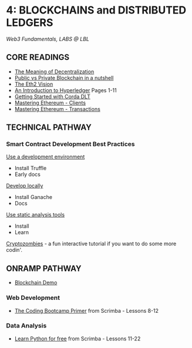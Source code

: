 # 4: BLOCKCHAINS and DISTRIBUTED LEDGERS

_Web3 Fundamentals, LABS @ LBL_

## CORE READINGS

- [The Meaning of Decentralization](https://medium.com/@VitalikButerin/the-meaning-of-decentralization-a0c92b76a274)
- [Public vs Private Blockchain in a nutshell](https://medium.com/coinmonks/public-vs-private-blockchain-in-a-nutshell-c9fe284fa39f)
- [The Eth2 Vision](https://ethereum.org/en/eth2/vision/)
- [An Introduction to Hyperledger](https://www.hyperledger.org/wp-content/uploads/2018/08/HL_Whitepaper_IntroductiontoHyperledger.pdf) Pages 1-11
- [Getting Started with Corda DLT](https://blog.accubits.com/corda-dlt-a-simple-introduction/)
- [Mastering Ethereum - Clients](https://github.com/ethereumbook/ethereumbook/blob/develop/03clients.asciidoc)
- [Mastering Ethereum - Transactions](https://github.com/ethereumbook/ethereumbook/blob/develop/06transactions.asciidoc)

## TECHNICAL PATHWAY

### Smart Contract Development Best Practices

[Use a development environment](https://yos.io/2019/11/10/smart-contract-development-best-practices/#use-a-development-environment)
- Install Truffle
- Early docs

[Develop locally](https://yos.io/2019/11/10/smart-contract-development-best-practices/#develop-locally)
- Install Ganache
- Docs

[Use static analysis tools](https://yos.io/2019/11/10/smart-contract-development-best-practices/#use-static-analysis-tools)
- Install
- Learn

[Cryptozombies](https://cryptozombies.io/) - a fun interactive tutorial if you want to do some more codin'.

## ONRAMP PATHWAY

- [Blockchain Demo](https://andersbrownworth.com/blockchain/)

### Web Development

- [The Coding Bootcamp Primer](https://scrimba.com/learn/bootcampprimer) from Scrimba -  Lessons 8-12

### Data Analysis

- [Learn Python for free](https://scrimba.com/learn/python) from Scrimba - Lessons 11-22
